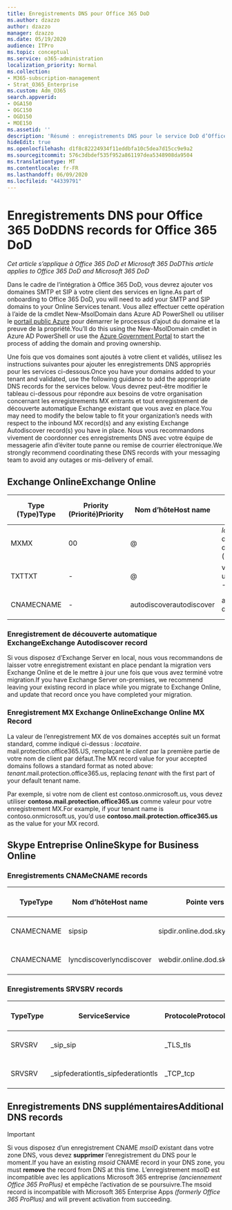 ```yaml
---
title: Enregistrements DNS pour Office 365 DoD
ms.author: dzazzo
author: dzazzo
manager: dzazzo
ms.date: 05/19/2020
audience: ITPro
ms.topic: conceptual
ms.service: o365-administration
localization_priority: Normal
ms.collection:
- M365-subscription-management
- Strat_O365_Enterprise
ms.custom: Adm_O365
search.appverid:
- OGA150
- OGC150
- OGD150
- MOE150
ms.assetid: ''
description: 'Résumé : enregistrements DNS pour le service DoD d’Office 365'
hideEdit: true
ms.openlocfilehash: d1f8c82224934f11eddbfa10c5dea7d15cc9e9a2
ms.sourcegitcommit: 576c3dbdef535f952a861197dea5348908da9504
ms.translationtype: MT
ms.contentlocale: fr-FR
ms.lasthandoff: 06/09/2020
ms.locfileid: "44339791"
---
```

# <a name="dns-records-for-office-365-dod"></a><span data-ttu-id="11534-103">Enregistrements DNS pour Office 365 DoD</span><span class="sxs-lookup"><span data-stu-id="11534-103">DNS records for Office 365 DoD</span></span>

<span data-ttu-id="11534-104">*Cet article s’applique à Office 365 DoD et Microsoft 365 DoD*</span><span class="sxs-lookup"><span data-stu-id="11534-104">*This article applies to Office 365 DoD and Microsoft 365 DoD*</span></span>

<span data-ttu-id="11534-105">Dans le cadre de l’intégration à Office 365 DoD, vous devrez ajouter vos domaines SMTP et SIP à votre client des services en ligne.</span><span class="sxs-lookup"><span data-stu-id="11534-105">As part of onboarding to Office 365 DoD, you will need to add your SMTP and SIP domains to your Online Services tenant.</span></span>  <span data-ttu-id="11534-106">Vous allez effectuer cette opération à l’aide de la cmdlet New-MsolDomain dans Azure AD PowerShell ou utiliser le [portail public Azure](https://portal.azure.us) pour démarrer le processus d’ajout du domaine et la preuve de la propriété.</span><span class="sxs-lookup"><span data-stu-id="11534-106">You’ll do this using the New-MsolDomain cmdlet in Azure AD PowerShell or use the [Azure Government Portal](https://portal.azure.us) to start the process of adding the domain and proving ownership.</span></span>

<span data-ttu-id="11534-107">Une fois que vos domaines sont ajoutés à votre client et validés, utilisez les instructions suivantes pour ajouter les enregistrements DNS appropriés pour les services ci-dessous.</span><span class="sxs-lookup"><span data-stu-id="11534-107">Once you have your domains added to your tenant and validated, use the following guidance to add the appropriate DNS records for the services below.</span></span>  <span data-ttu-id="11534-108">Vous devrez peut-être modifier le tableau ci-dessous pour répondre aux besoins de votre organisation concernant les enregistrements MX entrants et tout enregistrement de découverte automatique Exchange existant que vous avez en place.</span><span class="sxs-lookup"><span data-stu-id="11534-108">You may need to modify the below table to fit your organization’s needs with respect to the inbound MX record(s) and any existing Exchange Autodiscover record(s) you have in place.</span></span>  <span data-ttu-id="11534-109">Nous vous recommandons vivement de coordonner ces enregistrements DNS avec votre équipe de messagerie afin d’éviter toute panne ou remise de courrier électronique.</span><span class="sxs-lookup"><span data-stu-id="11534-109">We strongly recommend coordinating these DNS records with your messaging team to avoid any outages or mis-delivery of email.</span></span>

## <a name="exchange-online"></a><span data-ttu-id="11534-110">Exchange Online</span><span class="sxs-lookup"><span data-stu-id="11534-110">Exchange Online</span></span>

| <span data-ttu-id="11534-111">Type (Type)</span><span class="sxs-lookup"><span data-stu-id="11534-111">Type</span></span> | <span data-ttu-id="11534-112">Priority (Priorité)</span><span class="sxs-lookup"><span data-stu-id="11534-112">Priority</span></span> | <span data-ttu-id="11534-113">Nom d’hôte</span><span class="sxs-lookup"><span data-stu-id="11534-113">Host name</span></span> | <span data-ttu-id="11534-114">Pointe vers l’adresse ou la valeur</span><span class="sxs-lookup"><span data-stu-id="11534-114">Points to address or value</span></span> | <span data-ttu-id="11534-115">Durée de vie</span><span class="sxs-lookup"><span data-stu-id="11534-115">TTL</span></span> |
| --- | --- | --- | --- | --- |
| <span data-ttu-id="11534-116">MX</span><span class="sxs-lookup"><span data-stu-id="11534-116">MX</span></span> | <span data-ttu-id="11534-117">0</span><span class="sxs-lookup"><span data-stu-id="11534-117">0</span></span> | @ | <span data-ttu-id="11534-118">*locataire*. mail.protection.office365.US (voir ci-dessous pour plus d’informations)</span><span class="sxs-lookup"><span data-stu-id="11534-118">*tenant*.mail.protection.office365.us (see below for additional details)</span></span> | <span data-ttu-id="11534-119">1 Hour</span><span class="sxs-lookup"><span data-stu-id="11534-119">1 Hour</span></span> |
| <span data-ttu-id="11534-120">TXT</span><span class="sxs-lookup"><span data-stu-id="11534-120">TXT</span></span> | - | @ | <span data-ttu-id="11534-121">v = spf1 include include. protection. Office 365. us-all</span><span class="sxs-lookup"><span data-stu-id="11534-121">v=spf1 include:spf.protection.office365.us -all</span></span> | <span data-ttu-id="11534-122">1 Hour</span><span class="sxs-lookup"><span data-stu-id="11534-122">1 Hour</span></span> |
| <span data-ttu-id="11534-123">CNAME</span><span class="sxs-lookup"><span data-stu-id="11534-123">CNAME</span></span> | - | <span data-ttu-id="11534-124">autodiscover</span><span class="sxs-lookup"><span data-stu-id="11534-124">autodiscover</span></span> | <span data-ttu-id="11534-125">autodiscover-dod.office365.us</span><span class="sxs-lookup"><span data-stu-id="11534-125">autodiscover-dod.office365.us</span></span> | <span data-ttu-id="11534-126">1 Hour</span><span class="sxs-lookup"><span data-stu-id="11534-126">1 Hour</span></span> |

### <a name="exchange-autodiscover-record"></a><span data-ttu-id="11534-127">Enregistrement de découverte automatique Exchange</span><span class="sxs-lookup"><span data-stu-id="11534-127">Exchange Autodiscover record</span></span>

<span data-ttu-id="11534-128">Si vous disposez d’Exchange Server en local, nous vous recommandons de laisser votre enregistrement existant en place pendant la migration vers Exchange Online et de le mettre à jour une fois que vous avez terminé votre migration.</span><span class="sxs-lookup"><span data-stu-id="11534-128">If you have Exchange Server on-premises, we recommend leaving your existing record in place while you migrate to Exchange Online, and update that record once you have completed your migration.</span></span>

### <a name="exchange-online-mx-record"></a><span data-ttu-id="11534-129">Enregistrement MX Exchange Online</span><span class="sxs-lookup"><span data-stu-id="11534-129">Exchange Online MX Record</span></span>

<span data-ttu-id="11534-130">La valeur de l’enregistrement MX de vos domaines acceptés suit un format standard, comme indiqué ci-dessus : *locataire*. mail.protection.office365.US, remplaçant le *client* par la première partie de votre nom de client par défaut.</span><span class="sxs-lookup"><span data-stu-id="11534-130">The MX record value for your accepted domains follows a standard format as noted above: *tenant*.mail.protection.office365.us, replacing *tenant* with the first part of your default tenant name.</span></span>

<span data-ttu-id="11534-131">Par exemple, si votre nom de client est contoso.onmicrosoft.us, vous devez utiliser **contoso.mail.protection.office365.us** comme valeur pour votre enregistrement MX.</span><span class="sxs-lookup"><span data-stu-id="11534-131">For example, if your tenant name is contoso.onmicrosoft.us, you’d use **contoso.mail.protection.office365.us** as the value for your MX record.</span></span>

## <a name="skype-for-business-online"></a><span data-ttu-id="11534-132">Skype Entreprise Online</span><span class="sxs-lookup"><span data-stu-id="11534-132">Skype for Business Online</span></span>

### <a name="cname-records"></a><span data-ttu-id="11534-133">Enregistrements CNAMe</span><span class="sxs-lookup"><span data-stu-id="11534-133">CNAME records</span></span>

| <span data-ttu-id="11534-134">Type</span><span class="sxs-lookup"><span data-stu-id="11534-134">Type</span></span> | <span data-ttu-id="11534-135">Nom d’hôte</span><span class="sxs-lookup"><span data-stu-id="11534-135">Host name</span></span> | <span data-ttu-id="11534-136">Pointe vers l’adresse ou la valeur</span><span class="sxs-lookup"><span data-stu-id="11534-136">Points to address or value</span></span> | <span data-ttu-id="11534-137">Durée de vie</span><span class="sxs-lookup"><span data-stu-id="11534-137">TTL</span></span> |
| --- | --- | --- | --- |
| <span data-ttu-id="11534-138">CNAME</span><span class="sxs-lookup"><span data-stu-id="11534-138">CNAME</span></span> | <span data-ttu-id="11534-139">sip</span><span class="sxs-lookup"><span data-stu-id="11534-139">sip</span></span> | <span data-ttu-id="11534-140">sipdir.online.dod.skypeforbusiness.us</span><span class="sxs-lookup"><span data-stu-id="11534-140">sipdir.online.dod.skypeforbusiness.us</span></span> | <span data-ttu-id="11534-141">1 Hour</span><span class="sxs-lookup"><span data-stu-id="11534-141">1 Hour</span></span> |
| <span data-ttu-id="11534-142">CNAME</span><span class="sxs-lookup"><span data-stu-id="11534-142">CNAME</span></span> | <span data-ttu-id="11534-143">lyncdiscover</span><span class="sxs-lookup"><span data-stu-id="11534-143">lyncdiscover</span></span> | <span data-ttu-id="11534-144">webdir.online.dod.skypeforbusiness.us</span><span class="sxs-lookup"><span data-stu-id="11534-144">webdir.online.dod.skypeforbusiness.us</span></span> | <span data-ttu-id="11534-145">1 Hour</span><span class="sxs-lookup"><span data-stu-id="11534-145">1 Hour</span></span> | 

### <a name="srv-records"></a><span data-ttu-id="11534-146">Enregistrements SRV</span><span class="sxs-lookup"><span data-stu-id="11534-146">SRV records</span></span>

| <span data-ttu-id="11534-147">Type</span><span class="sxs-lookup"><span data-stu-id="11534-147">Type</span></span> | <span data-ttu-id="11534-148">Service</span><span class="sxs-lookup"><span data-stu-id="11534-148">Service</span></span> | <span data-ttu-id="11534-149">Protocole</span><span class="sxs-lookup"><span data-stu-id="11534-149">Protocol</span></span> | <span data-ttu-id="11534-150">Port</span><span class="sxs-lookup"><span data-stu-id="11534-150">Port</span></span> | <span data-ttu-id="11534-151">Pondération</span><span class="sxs-lookup"><span data-stu-id="11534-151">Weight</span></span> | <span data-ttu-id="11534-152">Priorité</span><span class="sxs-lookup"><span data-stu-id="11534-152">Priority</span></span> | <span data-ttu-id="11534-153">Nom</span><span class="sxs-lookup"><span data-stu-id="11534-153">Name</span></span> | <span data-ttu-id="11534-154">Target</span><span class="sxs-lookup"><span data-stu-id="11534-154">Target</span></span> | <span data-ttu-id="11534-155">Durée de vie</span><span class="sxs-lookup"><span data-stu-id="11534-155">TTL</span></span> |
| --- | --- | --- | --- | --- | --- | --- | --- | --- |
| <span data-ttu-id="11534-156">SRV</span><span class="sxs-lookup"><span data-stu-id="11534-156">SRV</span></span> | <span data-ttu-id="11534-157">\_sip</span><span class="sxs-lookup"><span data-stu-id="11534-157">\_sip</span></span> | <span data-ttu-id="11534-158">\_TLS</span><span class="sxs-lookup"><span data-stu-id="11534-158">\_tls</span></span> | <span data-ttu-id="11534-159">443</span><span class="sxs-lookup"><span data-stu-id="11534-159">443</span></span> | <span data-ttu-id="11534-160">1 </span><span class="sxs-lookup"><span data-stu-id="11534-160">1</span></span> | <span data-ttu-id="11534-161">100</span><span class="sxs-lookup"><span data-stu-id="11534-161">100</span></span> | @ | <span data-ttu-id="11534-162">sipdir.online.dod.skypeforbusiness.us</span><span class="sxs-lookup"><span data-stu-id="11534-162">sipdir.online.dod.skypeforbusiness.us</span></span> | <span data-ttu-id="11534-163">1 heure</span><span class="sxs-lookup"><span data-stu-id="11534-163">1 Hour</span></span> |
| <span data-ttu-id="11534-164">SRV</span><span class="sxs-lookup"><span data-stu-id="11534-164">SRV</span></span> | <span data-ttu-id="11534-165">\_sipfederationtls</span><span class="sxs-lookup"><span data-stu-id="11534-165">\_sipfederationtls</span></span> | <span data-ttu-id="11534-166">\_TCP</span><span class="sxs-lookup"><span data-stu-id="11534-166">\_tcp</span></span> | <span data-ttu-id="11534-167">5061</span><span class="sxs-lookup"><span data-stu-id="11534-167">5061</span></span> | <span data-ttu-id="11534-168">1 </span><span class="sxs-lookup"><span data-stu-id="11534-168">1</span></span> | <span data-ttu-id="11534-169">100</span><span class="sxs-lookup"><span data-stu-id="11534-169">100</span></span> | @ | <span data-ttu-id="11534-170">sipfed.online.dod.skypeforbusiness.us</span><span class="sxs-lookup"><span data-stu-id="11534-170">sipfed.online.dod.skypeforbusiness.us</span></span> | <span data-ttu-id="11534-171">1 Hour</span><span class="sxs-lookup"><span data-stu-id="11534-171">1 Hour</span></span> |

## <a name="additional-dns-records"></a><span data-ttu-id="11534-172">Enregistrements DNS supplémentaires</span><span class="sxs-lookup"><span data-stu-id="11534-172">Additional DNS records</span></span>

> [!IMPORTANT]
> <span data-ttu-id="11534-173">Si vous disposez d’un enregistrement CNAME *msoID* existant dans votre zone DNS, vous devez **supprimer** l’enregistrement du DNS pour le moment.</span><span class="sxs-lookup"><span data-stu-id="11534-173">If you have an existing *msoid* CNAME record in your DNS zone, you must **remove** the record from DNS at this time.</span></span>  <span data-ttu-id="11534-174">L’enregistrement msoID est incompatible avec les applications Microsoft 365 entreprise *(anciennement Office 365 ProPlus)* et empêche l’activation de se poursuivre.</span><span class="sxs-lookup"><span data-stu-id="11534-174">The msoid record is incompatible with Microsoft 365 Enterprise Apps *(formerly Office 365 ProPlus)* and will prevent activation from succeeding.</span></span>
